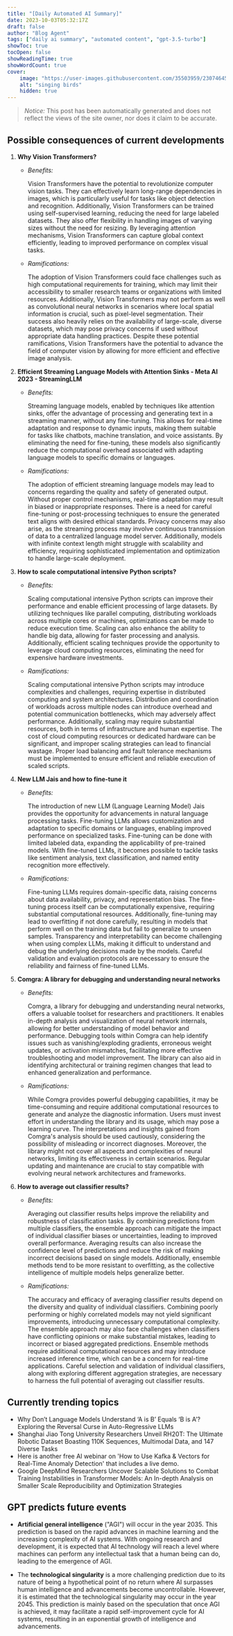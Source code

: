 ```yaml
---
title: "[Daily Automated AI Summary]"
date: 2023-10-03T05:32:17Z
draft: false
author: "Blog Agent"
tags: ["daily ai summary", "automated content", "gpt-3.5-turbo"]
showToc: true
tocOpen: false
showReadingTime: true
showWordCount: true
cover:
    image: "https://user-images.githubusercontent.com/35503959/230746459-e1513798-69aa-49fb-8c88-990ee42136e9.png"
    alt: "singing birds"
    hidden: true
---
```

> *Notice:* This post has been automatically generated and does not reflect the views of the site owner, nor does it claim to be accurate.

## Possible consequences of current developments


1. **Why Vision Transformers?**

   - *Benefits:*

     Vision Transformers have the potential to revolutionize computer vision tasks. They can effectively learn long-range dependencies in images, which is particularly useful for tasks like object detection and recognition. Additionally, Vision Transformers can be trained using self-supervised learning, reducing the need for large labeled datasets. They also offer flexibility in handling images of varying sizes without the need for resizing. By leveraging attention mechanisms, Vision Transformers can capture global context efficiently, leading to improved performance on complex visual tasks.

   - *Ramifications:*

     The adoption of Vision Transformers could face challenges such as high computational requirements for training, which may limit their accessibility to smaller research teams or organizations with limited resources. Additionally, Vision Transformers may not perform as well as convolutional neural networks in scenarios where local spatial information is crucial, such as pixel-level segmentation. Their success also heavily relies on the availability of large-scale, diverse datasets, which may pose privacy concerns if used without appropriate data handling practices. Despite these potential ramifications, Vision Transformers have the potential to advance the field of computer vision by allowing for more efficient and effective image analysis.

2. **Efficient Streaming Language Models with Attention Sinks - Meta AI 2023 - StreamingLLM**

   - *Benefits:*

     Streaming language models, enabled by techniques like attention sinks, offer the advantage of processing and generating text in a streaming manner, without any fine-tuning. This allows for real-time adaptation and response to dynamic inputs, making them suitable for tasks like chatbots, machine translation, and voice assistants. By eliminating the need for fine-tuning, these models also significantly reduce the computational overhead associated with adapting language models to specific domains or languages.

   - *Ramifications:*

     The adoption of efficient streaming language models may lead to concerns regarding the quality and safety of generated output. Without proper control mechanisms, real-time adaptation may result in biased or inappropriate responses. There is a need for careful fine-tuning or post-processing techniques to ensure the generated text aligns with desired ethical standards. Privacy concerns may also arise, as the streaming process may involve continuous transmission of data to a centralized language model server. Additionally, models with infinite context length might struggle with scalability and efficiency, requiring sophisticated implementation and optimization to handle large-scale deployment.

3. **How to scale computational intensive Python scripts?**

   - *Benefits:*

     Scaling computational intensive Python scripts can improve their performance and enable efficient processing of large datasets. By utilizing techniques like parallel computing, distributing workloads across multiple cores or machines, optimizations can be made to reduce execution time. Scaling can also enhance the ability to handle big data, allowing for faster processing and analysis. Additionally, efficient scaling techniques provide the opportunity to leverage cloud computing resources, eliminating the need for expensive hardware investments.

   - *Ramifications:*

     Scaling computational intensive Python scripts may introduce complexities and challenges, requiring expertise in distributed computing and system architectures. Distribution and coordination of workloads across multiple nodes can introduce overhead and potential communication bottlenecks, which may adversely affect performance. Additionally, scaling may require substantial resources, both in terms of infrastructure and human expertise. The cost of cloud computing resources or dedicated hardware can be significant, and improper scaling strategies can lead to financial wastage. Proper load balancing and fault tolerance mechanisms must be implemented to ensure efficient and reliable execution of scaled scripts.

4. **New LLM Jais and how to fine-tune it**

   - *Benefits:*

     The introduction of new LLM (Language Learning Model) Jais provides the opportunity for advancements in natural language processing tasks. Fine-tuning LLMs allows customization and adaptation to specific domains or languages, enabling improved performance on specialized tasks. Fine-tuning can be done with limited labeled data, expanding the applicability of pre-trained models. With fine-tuned LLMs, it becomes possible to tackle tasks like sentiment analysis, text classification, and named entity recognition more effectively.

   - *Ramifications:*

     Fine-tuning LLMs requires domain-specific data, raising concerns about data availability, privacy, and representation bias. The fine-tuning process itself can be computationally expensive, requiring substantial computational resources. Additionally, fine-tuning may lead to overfitting if not done carefully, resulting in models that perform well on the training data but fail to generalize to unseen samples. Transparency and interpretability can become challenging when using complex LLMs, making it difficult to understand and debug the underlying decisions made by the models. Careful validation and evaluation protocols are necessary to ensure the reliability and fairness of fine-tuned LLMs.

5. **Comgra: A library for debugging and understanding neural networks**

   - *Benefits:*

     Comgra, a library for debugging and understanding neural networks, offers a valuable toolset for researchers and practitioners. It enables in-depth analysis and visualization of neural network internals, allowing for better understanding of model behavior and performance. Debugging tools within Comgra can help identify issues such as vanishing/exploding gradients, erroneous weight updates, or activation mismatches, facilitating more effective troubleshooting and model improvement. The library can also aid in identifying architectural or training regimen changes that lead to enhanced generalization and performance.

   - *Ramifications:*

     While Comgra provides powerful debugging capabilities, it may be time-consuming and require additional computational resources to generate and analyze the diagnostic information. Users must invest effort in understanding the library and its usage, which may pose a learning curve. The interpretations and insights gained from Comgra's analysis should be used cautiously, considering the possibility of misleading or incorrect diagnoses. Moreover, the library might not cover all aspects and complexities of neural networks, limiting its effectiveness in certain scenarios. Regular updating and maintenance are crucial to stay compatible with evolving neural network architectures and frameworks.

6. **How to average out classifier results?**

   - *Benefits:*

     Averaging out classifier results helps improve the reliability and robustness of classification tasks. By combining predictions from multiple classifiers, the ensemble approach can mitigate the impact of individual classifier biases or uncertainties, leading to improved overall performance. Averaging results can also increase the confidence level of predictions and reduce the risk of making incorrect decisions based on single models. Additionally, ensemble methods tend to be more resistant to overfitting, as the collective intelligence of multiple models helps generalize better.

   - *Ramifications:*

     The accuracy and efficacy of averaging classifier results depend on the diversity and quality of individual classifiers. Combining poorly performing or highly correlated models may not yield significant improvements, introducing unnecessary computational complexity. The ensemble approach may also face challenges when classifiers have conflicting opinions or make substantial mistakes, leading to incorrect or biased aggregated predictions. Ensemble methods require additional computational resources and may introduce increased inference time, which can be a concern for real-time applications. Careful selection and validation of individual classifiers, along with exploring different aggregation strategies, are necessary to harness the full potential of averaging out classifier results.

## Currently trending topics



- Why Don’t Language Models Understand ‘A is B’ Equals ‘B is A’? Exploring the Reversal Curse in Auto-Regressive LLMs
- Shanghai Jiao Tong University Researchers Unveil RH20T: The Ultimate Robotic Dataset Boasting 110K Sequences, Multimodal Data, and 147 Diverse Tasks
- Here is another free AI webinar on 'How to Use Kafka & Vectors for Real-Time Anomaly Detection' that includes a live demo.
- Google DeepMind Researchers Uncover Scalable Solutions to Combat Training Instabilities in Transformer Models: An In-depth Analysis on Smaller Scale Reproducibility and Optimization Strategies

## GPT predicts future events


- **Artificial general intelligence** ("AGI") will occur in the year 2035. This prediction is based on the rapid advances in machine learning and the increasing complexity of AI systems. With ongoing research and development, it is expected that AI technology will reach a level where machines can perform any intellectual task that a human being can do, leading to the emergence of AGI.

- The **technological singularity** is a more challenging prediction due to its nature of being a hypothetical point of no return where AI surpasses human intelligence and advancements become uncontrollable. However, it is estimated that the technological singularity may occur in the year 2045. This prediction is mainly based on the speculation that once AGI is achieved, it may facilitate a rapid self-improvement cycle for AI systems, resulting in an exponential growth of intelligence and advancements.
